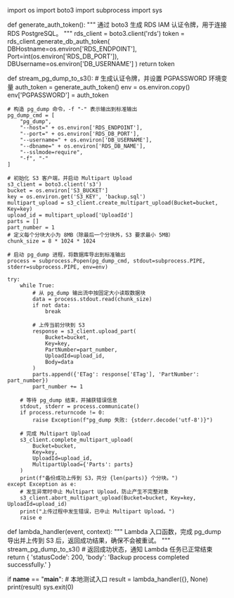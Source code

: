 import os
import boto3
import subprocess
import sys

def generate_auth_token():
    """
    通过 boto3 生成 RDS IAM 认证令牌，用于连接 RDS PostgreSQL。
    """
    rds_client = boto3.client('rds')
    token = rds_client.generate_db_auth_token(
        DBHostname=os.environ['RDS_ENDPOINT'],
        Port=int(os.environ['RDS_DB_PORT']),
        DBUsername=os.environ['DB_USERNAME']
    )
    return token

def stream_pg_dump_to_s3():
    # 生成认证令牌，并设置 PGPASSWORD 环境变量
    auth_token = generate_auth_token()
    env = os.environ.copy()
    env['PGPASSWORD'] = auth_token

    # 构造 pg_dump 命令，-f "-" 表示输出到标准输出
    pg_dump_cmd = [
        "pg_dump",
        "--host=" + os.environ['RDS_ENDPOINT'],
        "--port=" + os.environ['RDS_DB_PORT'],
        "--username=" + os.environ['DB_USERNAME'],
        "--dbname=" + os.environ['RDS_DB_NAME'],
        "--sslmode=require",
        "-f", "-"
    ]

    # 初始化 S3 客户端，并启动 Multipart Upload
    s3_client = boto3.client('s3')
    bucket = os.environ['S3_BUCKET']
    key = os.environ.get('S3_KEY', 'backup.sql')
    multipart_upload = s3_client.create_multipart_upload(Bucket=bucket, Key=key)
    upload_id = multipart_upload['UploadId']
    parts = []
    part_number = 1
    # 定义每个分块大小为 8MB（除最后一个分块外，S3 要求最小 5MB）
    chunk_size = 8 * 1024 * 1024

    # 启动 pg_dump 进程，将数据库导出到标准输出
    process = subprocess.Popen(pg_dump_cmd, stdout=subprocess.PIPE, stderr=subprocess.PIPE, env=env)
    
    try:
        while True:
            # 从 pg_dump 输出流中按固定大小读取数据块
            data = process.stdout.read(chunk_size)
            if not data:
                break

            # 上传当前分块到 S3
            response = s3_client.upload_part(
                Bucket=bucket,
                Key=key,
                PartNumber=part_number,
                UploadId=upload_id,
                Body=data
            )
            parts.append({'ETag': response['ETag'], 'PartNumber': part_number})
            part_number += 1

        # 等待 pg_dump 结束，并捕获错误信息
        stdout, stderr = process.communicate()
        if process.returncode != 0:
            raise Exception(f"pg_dump 失败: {stderr.decode('utf-8')}")

        # 完成 Multipart Upload
        s3_client.complete_multipart_upload(
            Bucket=bucket,
            Key=key,
            UploadId=upload_id,
            MultipartUpload={'Parts': parts}
        )
        print(f"备份成功上传到 S3，共分 {len(parts)} 个分块。")
    except Exception as e:
        # 发生异常时中止 Multipart Upload，防止产生不完整对象
        s3_client.abort_multipart_upload(Bucket=bucket, Key=key, UploadId=upload_id)
        print("上传过程中发生错误，已中止 Multipart Upload。")
        raise e

def lambda_handler(event, context):
    """
    Lambda 入口函数，完成 pg_dump 导出并上传到 S3 后，返回成功结果，确保不会被重试。
    """
    stream_pg_dump_to_s3()
    # 返回成功状态，通知 Lambda 任务已正常结束
    return {
        'statusCode': 200,
        'body': 'Backup process completed successfully.'
    }

if __name__ == "__main__":
    # 本地测试入口
    result = lambda_handler({}, None)
    print(result)
    sys.exit(0)
